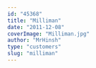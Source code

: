 ```yaml
---
id: "45368"
title: "Milliman"
date: "2011-12-08"
coverImage: "Milliman.jpg"
author: "MrHinsh"
type: "customers"
slug: "milliman"
---
```



